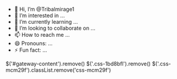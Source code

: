 - 👋 Hi, I’m @Tribalmirage1
- 👀 I’m interested in ...
- 🌱 I’m currently learning ...
- 💞️ I’m looking to collaborate on ...
- 📫 How to reach me ...
- 😄 Pronouns: ...
- ⚡ Fun fact: ...

<!---
Tribalmirage1/Tribalmirage1 is a ✨ special ✨ repository because its `README.md` (this file) appears on your GitHub profile.
You can click the Preview link to take a look at your changes.
--->
$('#gateway-content').remove()
$('.css-1bd8bfl').remove()
$('.css-mcm29f').classList.remove('css-mcm29f')
